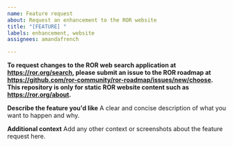 ```yaml
---
name: Feature request
about: Request an enhancement to the ROR website
title: "[FEATURE] "
labels: enhancement, website
assignees: amandafrench

---
```


**To request changes to the ROR web search application at https://ror.org/search, please submit an issue to the ROR roadmap at https://github.com/ror-community/ror-roadmap/issues/new/choose. This repository is only for static ROR website content such as https://ror.org/about.**

**Describe the feature you'd like**
A clear and concise description of what you want to happen and why.

**Additional context**
Add any other context or screenshots about the feature request here.
